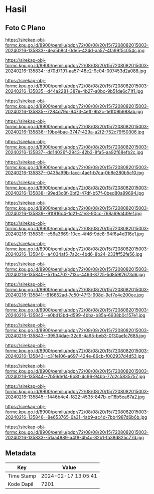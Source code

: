 # Hasil

## Foto C Plano

https://sirekap-obj-formc.kpu.go.id/8900/pemilu/pdpr/72/08/08/20/15/7208082015003-20240216-135833--4ea5b8cf-0de5-424d-aa57-4fa99f5c054c.jpg

https://sirekap-obj-formc.kpu.go.id/8900/pemilu/pdpr/72/08/08/20/15/7208082015003-20240216-135834--d70d7191-aa57-48e2-9c04-007453d2a088.jpg

https://sirekap-obj-formc.kpu.go.id/8900/pemilu/pdpr/72/08/08/20/15/7208082015003-20240216-135835--d44a2281-387e-4b27-a0bc-9b51de6c71f1.jpg

https://sirekap-obj-formc.kpu.go.id/8900/pemilu/pdpr/72/08/08/20/15/7208082015003-20240216-135835--7284d79d-9473-4eff-9b2c-1e1f09b988ab.jpg

https://sirekap-obj-formc.kpu.go.id/8900/pemilu/pdpr/72/08/08/20/15/7208082015003-20240216-135836--19be4bae-3747-429a-a2f2-752c79f50306.jpg

https://sirekap-obj-formc.kpu.go.id/8900/pemilu/pdpr/72/08/08/20/15/7208082015003-20240216-135837--dd14026f-2943-42b3-8fa5-aa92f68efb2c.jpg

https://sirekap-obj-formc.kpu.go.id/8900/pemilu/pdpr/72/08/08/20/15/7208082015003-20240216-135837--0435a99b-facc-4aef-b7ca-0b8e280b5c10.jpg

https://sirekap-obj-formc.kpu.go.id/8900/pemilu/pdpr/72/08/08/20/15/7208082015003-20240216-135838--99ed3c8f-0bf2-47df-b57f-0bed80a99694.jpg

https://sirekap-obj-formc.kpu.go.id/8900/pemilu/pdpr/72/08/08/20/15/7208082015003-20240216-135839--91f916c4-1d21-41e3-90cc-768a69d4d9ef.jpg

https://sirekap-obj-formc.kpu.go.id/8900/pemilu/pdpr/72/08/08/20/15/7208082015003-20240216-135839--c56a3669-10ec-4f46-9dc8-94f6a4d316e1.jpg

https://sirekap-obj-formc.kpu.go.id/8900/pemilu/pdpr/72/08/08/20/15/7208082015003-20240216-135840--a4034af5-7a2c-4bd6-8b24-233fff52fe56.jpg

https://sirekap-obj-formc.kpu.go.id/8900/pemilu/pdpr/72/08/08/20/15/7208082015003-20240216-135840--57fb4702-713c-4493-8725-5d859f7673d6.jpg

https://sirekap-obj-formc.kpu.go.id/8900/pemilu/pdpr/72/08/08/20/15/7208082015003-20240216-135841--616652ad-7c50-47f3-908d-9ef7e4e200ee.jpg

https://sirekap-obj-formc.kpu.go.id/8900/pemilu/pdpr/72/08/08/20/15/7208082015003-20240216-135842--e0bd13bd-d599-4bba-b85a-6938b0c157e1.jpg

https://sirekap-obj-formc.kpu.go.id/8900/pemilu/pdpr/72/08/08/20/15/7208082015003-20240216-135843--39534dae-32c6-4a95-beb3-0f30ae1c7685.jpg

https://sirekap-obj-formc.kpu.go.id/8900/pemilu/pdpr/72/08/08/20/15/7208082015003-20240216-135843--c31fe106-a697-424e-86cb-f002937d4d53.jpg

https://sirekap-obj-formc.kpu.go.id/8900/pemilu/pdpr/72/08/08/20/15/7208082015003-20240216-135844--7b56de14-6b8f-4c96-94bb-77d2c5835757.jpg

https://sirekap-obj-formc.kpu.go.id/8900/pemilu/pdpr/72/08/08/20/15/7208082015003-20240216-135845--1446b4e4-f822-4535-847b-ef18b5ea67a2.jpg

https://sirekap-obj-formc.kpu.go.id/8900/pemilu/pdpr/72/08/08/20/15/7208082015003-20240216-135846--8e653765-6a31-4ab9-ac4d-7bb4987d6b6b.jpg

https://sirekap-obj-formc.kpu.go.id/8900/pemilu/pdpr/72/08/08/20/15/7208082015003-20240216-135833--51aa4889-a4f8-4b4c-82b1-fa38d825c77d.jpg


## Metadata

| Key        | Value               |
| ---------- | ------------------- |
| Time Stamp | 2024-02-17 13:05:41 |
| Kode Dapil | 7201                |



